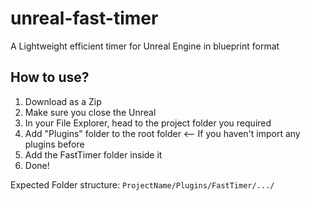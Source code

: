# unreal-fast-timer
A Lightweight efficient timer for Unreal Engine in blueprint format

## How to use?
1. Download as a Zip
2. Make sure you close the Unreal
3. In your File Explorer, head to the project folder you required
4. Add "Plugins" folder to the root folder <-- If you haven't import any plugins before
5. Add the FastTimer folder inside it
6. Done!

Expected Folder structure: `ProjectName/Plugins/FastTimer/.../`
